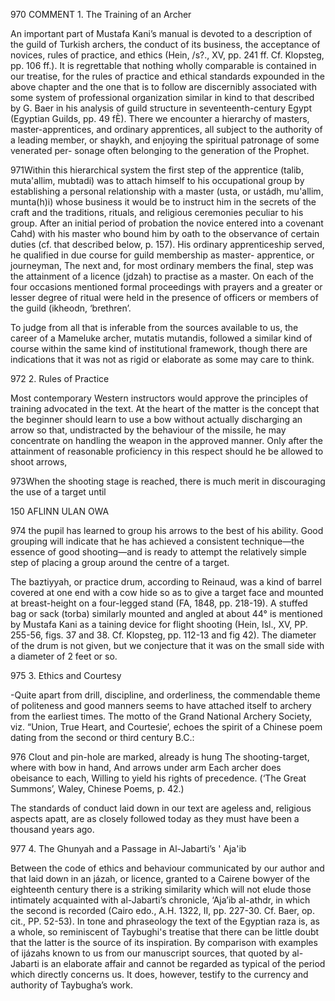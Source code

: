 970 COMMENT 1. The Training of an Archer


An important part of Mustafa Kani’s manual is devoted to a description of the guild of Turkish archers, the conduct of its business, the acceptance of novices, rules of practice, and ethics (Hein, /s?., XV, pp. 241 ff. Cf. Klopsteg, pp. 106 ff.). It is regrettable that nothing wholly comparable is contained in our treatise, for the rules of practice and ethical standards expounded in the above chapter and the one that is to follow are discernibly associated with some system of professional organization similar in kind to that described by G. Baer in his analysis of guild structure in seventeenth-century Egypt (Egyptian Guilds, pp. 49 fÈ). There we encounter a hierarchy of masters, master-apprentices, and ordinary apprentices, all subject to the authority of a leading member, or shaykh, and enjoying the spiritual patronage of some venerated per- sonage often belonging to the generation of the Prophet.

971Within this hierarchical system the first step of the apprentice (talib, muta'allim, mubtadi) was to attach himself to his occupational group by establishing a personal relationship with a master (usta, or ustádh, mu'allim, munta(h)i) whose business it would be to instruct him in the secrets of the craft and the traditions, rituals, and religious ceremonies peculiar to his group.  After an initial period of probation the novice entered into a covenant Cahd) with his master who bound him by oath to the observance of certain duties (cf. that described below, p. 157). His ordinary apprenticeship served, he qualified in due course for guild membership as master- apprentice, or journeyman, The next and, for most ordinary members the final, step was the attainment of a licence (jdzah) to practise as a master. On each of the four occasions mentioned formal proceedings with prayers and a greater or lesser degree of ritual were held in the presence of officers or members of the guild (ikheodn, ‘brethren’.

To judge from all that is inferable from the sources available to us, the career of a Mameluke archer, mutatis mutandis, followed a similar kind of course within the same kind of institutional framework, though there are indications that it was not as rigid or elaborate as some may care to think.

972 2. Rules of Practice


Most contemporary Western instructors would approve the principles of training advocated in the text. At the heart of the matter is the concept that the beginner should learn to use a bow without actually discharging an arrow so that, undistracted by the behaviour of the missile, he may concentrate on handling the weapon in the approved manner. Only after the attainment of reasonable proficiency in this respect should he be allowed to shoot arrows,

973When the shooting stage is reached, there is much merit in discouraging the use of a target until


150 AFLINN ULAN OWA

974 the pupil has learned to group his arrows to the best of his ability. Good grouping will indicate that he has achieved a consistent technique—the essence of good shooting—and is ready to attempt the relatively simple step of placing a group around the centre of a target.

The baztiyyah, or practice drum, according to Reinaud, was a kind of barrel covered at one end with a cow hide so as to give a target face and mounted at breast-height on a four-legged stand (FA, 1848, pp. 218-19). A stuffed bag or sack (torba) similarly mounted and angled at about 44° is mentioned by Mustafa Kani as a taining device for flight shooting (Hein, Isl., XV, PP. 255-56, figs. 37 and 38. Cf. Klopsteg, pp. 112-13 and fig 42). The diameter of the drum is not given, but we conjecture that it was on the small side with a diameter of 2 feet or so.

975 3. Ethics and Courtesy


-Quite apart from drill, discipline, and orderliness, the commendable theme of politeness and good manners seems to have attached itself to archery from the earliest times. The motto of the Grand National Archery Society, viz. “Union, True Heart, and Courtesie’, echoes the spirit of a Chinese poem dating from the second or third century B.C.:

976 Clout and pin-hole are marked, already is hung The shooting-target, where with bow in hand, And arrows under arm Each archer does obeisance to each, Willing to yield his rights of precedence.  (‘The Great Summons’, Waley, Chinese Poems, p. 42.)


The standards of conduct laid down in our text are ageless and, religious aspects apatt, are as closely followed today as they must have been a thousand years ago.

977 4. The Ghunyah and a Passage in Al-Jabarti’s ' Aja'ib


Between the code of ethics and behaviour communicated by our author and that laid down in an jázah, or licence, granted to a Cairene bowyer of the eighteenth century there is a striking similarity which will not elude those intimately acquainted with al-Jabarti’s chronicle, ‘Aja’ib al-athdr, in which the second is recorded (Cairo edo., A.H. 1322, II, pp. 227-30. Cf. Baer, op. cit., PP. 52-53). In tone and phraseology the text of the Egyptian raza is, as a whole, so reminiscent of Taybughi's treatise that there can be little doubt that the latter is the source of its inspiration.  By comparison with examples of ijázahs known to us from our manuscript sources, that quoted by al-Jabarti is an elaborate affair and cannot be regarded as typical of the period which directly concerns us. It does, however, testify to the currency and authority of Taybugha’s work.
